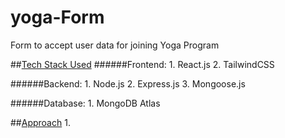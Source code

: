 # yoga-Form
Form to accept user data for joining Yoga Program

##<ins>Tech Stack Used</ins>
######Frontend: 1. React.js
                2. TailwindCSS
                
######Backend:  1. Node.js
                2. Express.js
                3. Mongoose.js
                
######Database: 1. MongoDB Atlas

##<ins>Approach</ins>
1.
